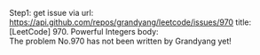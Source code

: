 Step1: get issue via url: https://api.github.com/repos/grandyang/leetcode/issues/970 
 title:[LeetCode] 970. Powerful Integers 
 body:  
 The problem No.970 has not been written by Grandyang yet!